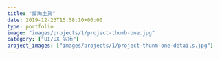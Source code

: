 ```yaml
---
title: "爱淘土货"
date: 2019-12-23T15:58:10+06:00
type: portfolio
image: "images/projects/1/project-thumb-one.jpg"
category: ["UI/UX 农场"]
project_images: ["images/projects/1/project-thunm-one-details.jpg"]
---
```

